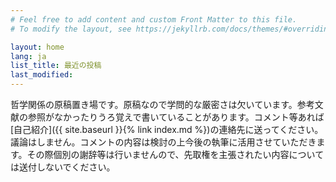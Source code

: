 ```yaml
---
# Feel free to add content and custom Front Matter to this file.
# To modify the layout, see https://jekyllrb.com/docs/themes/#overriding-theme-defaults

layout: home
lang: ja
list_title: 最近の投稿
last_modified:
---
```

哲学関係の原稿置き場です。原稿なので学問的な厳密さは欠いています。参考文献の参照がなかったりうろ覚えで書いていることがあります。コメント等あれば[自己紹介]({{ site.baseurl }}{% link index.md %})の連絡先に送ってください。議論はしません。コメントの内容は検討の上今後の執筆に活用させていただきます。その際個別の謝辞等は行いませんので、先取権を主張されたい内容については送付しないでください。